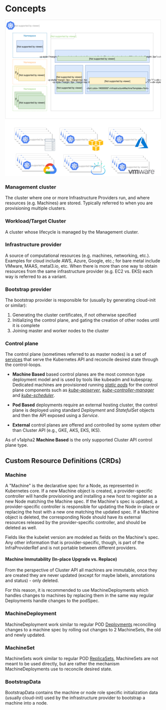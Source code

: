 # Concepts

![](../images/management-cluster.svg)


### Management cluster

The cluster where one or more Infrastructure Providers run, and where resources (e.g. Machines) are stored.  Typically referred to when you are provisioning multiple clusters.

### Workload/Target Cluster

A cluster whose lifecycle is managed by the Management cluster.

### Infrastructure provider

A source of computational resources (e.g. machines, networking, etc.). Examples for cloud include AWS, Azure, Google, etc.; for bare metal include VMware, MAAS, metal3.io, etc. When there is more than one way to obtain resources from the same infrastructure provider (e.g. EC2 vs. EKS) each way is referred to as a variant.

### Bootstrap provider

The bootstrap provider is responsible for (usually by generating cloud-init or similar):

1. Generating the cluster certificates, if not otherwise specified
1. Initializing the control plane, and gating the creation of other nodes until it is complete
1. Joining master and worker nodes to the cluster

### Control plane

The control plane (sometimes referred to as master nodes) is a set of [services](https://kubernetes.io/docs/concepts/#kubernetes-control-plane) that serve the Kubernetes API and reconcile desired state through the control-loops.

* __Machine Based__ based control planes are the most common type deployment model and is used by tools like kubeadm and kubespray. Dedicated machines are provisioned running [*static pods*](https://kubernetes.io/docs/tasks/configure-pod-container/static-pod/) for the control plane components such as  [*kube-apiserver*](https://kubernetes.io/docs/admin/kube-apiserver/), [*kube-controller-manager*](https://kubernetes.io/docs/admin/kube-controller-manager/) and [*kube-scheduler*](https://kubernetes.io/docs/admin/kube-scheduler/).

* __Pod Based__  deployments require an external hosting cluster, the control plane is deployed using standard *Deployment* and *StatefulSet* objects and then the API exposed using a *Service*.

* __External__ control planes are offered and controlled by some system other than Cluster API (e.g., GKE, AKS, EKS, IKS).

As of v1alpha2 __Machine Based__ is the only supported Cluster API control plane type.
## Custom Resource Definitions (CRDs)

### Machine

A "Machine" is the declarative spec for a Node, as represented in Kubernetes core. If a new Machine object is created, a provider-specific controller will handle provisioning and installing a new host to register as a new Node matching the Machine spec. If the Machine's spec is updated, a provider-specific controller is responsible for updating the Node in-place or replacing the host with a new one matching the updated spec. If a Machine object is deleted, the corresponding Node should have its external resources released by the provider-specific controller, and should be deleted as well.

Fields like the kubelet version are modeled as fields on the Machine's spec. Any other information that is provider-specific, though, is part of the InfraProviderRef and is not portable between different providers.

#### Machine Immutability (In-place Upgrade vs. Replace)

From the perspective of Cluster API all machines are immutable, once they are created they are never updated (except for maybe labels, annotations and status) - only deleted.

For this reason, it is recommended to use MachineDeployments which handles changes to machines by replacing them in the same way regular Deployments handle changes to the podSpec.

### MachineDeployment

MachineDeployment work similar to regular POD [Deployments](https://kubernetes.io/docs/concepts/workloads/controllers/deployment/) reconciling changes to a machine spec by rolling out changes to 2 MachineSets, the old and newly updated.

<!--TODO-->

### MachineSet

MachineSets work similar to regular POD [ReplicaSets](https://kubernetes.io/docs/concepts/workloads/controllers/replicaset/), MachineSets are not meant to be used directly, but are rather the mechanism MachineDeployments use to reconcile desired state.

<!--TODO-->

### BootstrapData

BootstrapData contains the machine or node role specific initialization data (usually cloud-init) used by the infrastructure provider to bootstrap a machine into a node.

<!--TODO-->

